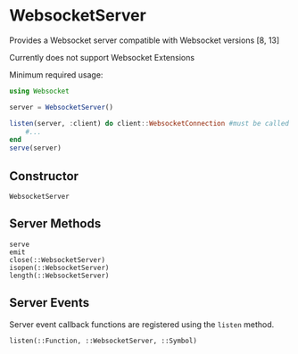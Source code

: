# WebsocketServer
Provides a Websocket server compatible with Websocket versions [8, 13]

Currently does not support Websocket Extensions

Minimum required usage:
```julia
using Websocket

server = WebsocketServer()

listen(server, :client) do client::WebsocketConnection #must be called before `serve`
    #...
end
serve(server)
```

## Constructor
```@docs
WebsocketServer
```
## Server Methods
```@docs
serve
emit
close(::WebsocketServer)
isopen(::WebsocketServer)
length(::WebsocketServer)
```
## Server Events
Server event callback functions are registered using the `listen` method.
```@docs
listen(::Function, ::WebsocketServer, ::Symbol)
```